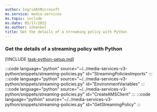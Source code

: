 ```yaml
---
author: IngridAtMicrosoft
ms.service: media-services
ms.topic: include
ms.date: 05/17/2022
ms.author: inhenkel
title: Get the details of a streaming policy with Python
---
```


### Get the details of a streaming policy with Python

[!INCLUDE [task-python-setup.md](python-snippets-env.md)]

:::code language="python" source="~/../media-services-v3-python/snippets/streaming-policies.py" id="StreamingPoliciesImports" :::
:::code language="python" source="~/../media-services-v3-python/snippets/streaming-policies.py" id="EnvironmentVariables" :::
:::code language="python" source="~/../media-services-v3-python/snippets/streaming-policies.py" id="CreateAMSClient" :::
:::code language="python" source="~/../media-services-v3-python/snippets/streaming-policies.py" id="GetStreamingPolicy" :::
